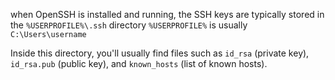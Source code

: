 
when OpenSSH is installed and running, the SSH keys are typically stored in the `%USERPROFILE%\.ssh` directory
`%USERPROFILE%` is usually `C:\Users\username`

Inside this directory, you'll usually find files such as `id_rsa` (private key), `id_rsa.pub` (public key), and `known_hosts` (list of known hosts).
